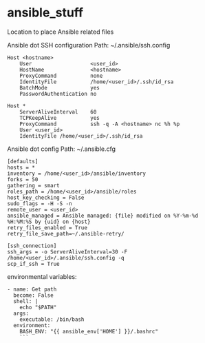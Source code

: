 # ansible_stuff
Location to place Ansible related files

Ansible dot SSH configuration
Path: ~/.ansible/ssh.config
```
Host <hostname>
    User                   <user_id>
    HostName               <hostname>
    ProxyCommand           none
    IdentityFile           /home/<user_id>/.ssh/id_rsa
    BatchMode              yes
    PasswordAuthentication no
 
Host *
    ServerAliveInterval    60
    TCPKeepAlive           yes
    ProxyCommand           ssh -q -A <hostname> nc %h %p
    User <user_id>
    IdentityFile /home/<user_id>/.ssh/id_rsa
```

Ansible dot config
Path: ~/.ansible.cfg
```
[defaults]
hosts = *
inventory = /home/<user_id>/ansible/inventory
forks = 50
gathering = smart
roles_path = /home/<user_id>/ansible/roles
host_key_checking = False
sudo_flags = -H -S -n
remote_user = <user_id>
ansible_managed = Ansible managed: {file} modified on %Y-%m-%d %H:%M:%S by {uid} on {host}
retry_files_enabled = True
retry_file_save_path=~/.ansible-retry/
 
[ssh_connection]
ssh_args = -o ServerAliveInterval=30 -F /home/<user_id>/.ansible/ssh.config -q
scp_if_ssh = True
```

environmental variables:
```
- name: Get path
  become: False
  shell: |
    echo "$PATH" 
  args:
    executable: /bin/bash
  environment:
    BASH_ENV: "{{ ansible_env['HOME'] }}/.bashrc"
    ```
    
